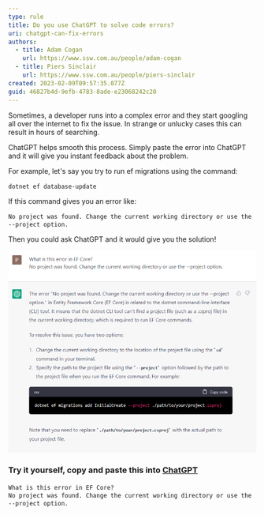 ```yaml
---
type: rule
title: Do you use ChatGPT to solve code errors?
uri: chatgpt-can-fix-errors
authors:
  - title: Adam Cogan
    url: https://www.ssw.com.au/people/adam-cogan
  - title: Piers Sinclair
    url: https://www.ssw.com.au/people/piers-sinclair
created: 2023-02-09T09:57:35.077Z
guid: 46827b4d-9efb-4783-8ade-e23068242c20
---
```

Sometimes, a developer runs into a complex error and they start googling all over the internet to fix the issue. In strange or unlucky cases this can result in hours of searching.

ChatGPT helps smooth this process. Simply paste the error into ChatGPT and it will give you instant feedback about the problem.

<!--endintro-->

For example, let's say you try to run ef migrations using the command:

``` markup
dotnet ef database-update
```

If this command gives you an error like:

``` markup
No project was found. Change the current working directory or use the --project option.
```

Then you could ask ChatGPT and it would give you the solution!

![Figure: ChatGPT helps you with an EF Core error message](ChatGPTFixesEFCoreError.png)

### Try it yourself, copy and paste this into [ChatGPT](https://chat.openai.com/)

``` markup
What is this error in EF Core?
No project was found. Change the current working directory or use the --project option.
```
